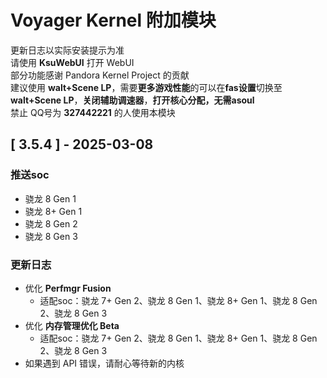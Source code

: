 # Voyager Kernel 附加模块
更新日志以实际安装提示为准  
请使用 **KsuWebUI** 打开 WebUI  
部分功能感谢 Pandora Kernel Project 的贡献  
建议使用 **walt+Scene LP**，需要**更多游戏性能**的可以在**fas设置**切换至**walt+Scene LP**，**关闭辅助调速器**，**打开核心分配，无需asoul**  
禁止 QQ号为 **327442221** 的人使用本模块

## [ 3.5.4 ] - 2025-03-08

### 推送soc

- 骁龙 8 Gen 1
- 骁龙 8+ Gen 1
- 骁龙 8 Gen 2
- 骁龙 8 Gen 3

### 更新日志

- 优化 **Perfmgr Fusion**
    - 适配soc：骁龙 7+ Gen 2、骁龙 8 Gen 1、骁龙 8+ Gen 1、骁龙 8 Gen 2、骁龙 8 Gen 3
- 优化 **内存管理优化 Beta**
    - 适配soc：骁龙 7+ Gen 2、骁龙 8 Gen 1、骁龙 8+ Gen 1、骁龙 8 Gen 2、骁龙 8 Gen 3
- 如果遇到 API 错误，请耐心等待新的内核
